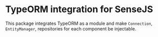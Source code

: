 # TypeORM integration for SenseJS

This package integrates TypeORM as a module and make `Connection`,
`EntityManager`, repositories for each component be injectable.
